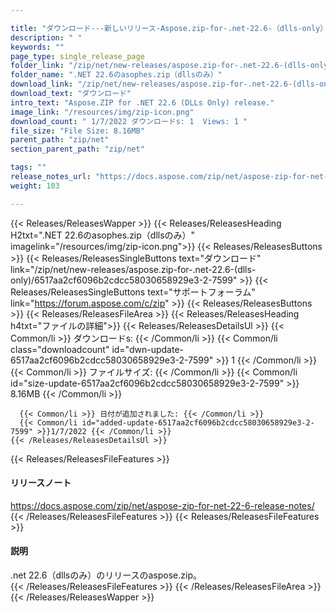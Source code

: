 ```yaml
---

title: "ダウンロード---新しいリリース-Aspose.zip-for-.net-22.6-（dlls-only）"
description: " "
keywords: ""
page_type: single_release_page
folder_link: "/zip/net/new-releases/aspose.zip-for-.net-22.6-(dlls-only)/"
folder_name: ".NET 22.6のasophes.zip（dllsのみ）"
download_link: "/zip/net/new-releases/aspose.zip-for-.net-22.6-(dlls-only)/6517aa2cf6096b2cdcc58030658929e3-2-7599"
download_text: "ダウンロード"
intro_text: "Aspose.ZIP for .NET 22.6 (DLLs Only) release."
image_link: "/resources/img/zip-icon.png"
download_count: " 1/7/2022 ダウンロードs: 1  Views: 1 "
file_size: "File Size: 8.16MB"
parent_path: "zip/net"
section_parent_path: "zip/net"

tags: ""
release_notes_url: "https://docs.aspose.com/zip/net/aspose-zip-for-net-22-6-release-notes/"
weight: 103

---
```


{{< Releases/ReleasesWapper >}}
  {{< Releases/ReleasesHeading H2txt=".NET 22.6のasophes.zip（dllsのみ）" imagelink="/resources/img/zip-icon.png">}}
  {{< Releases/ReleasesButtons >}}
    {{< Releases/ReleasesSingleButtons text="ダウンロード" link="/zip/net/new-releases/aspose.zip-for-.net-22.6-(dlls-only)/6517aa2cf6096b2cdcc58030658929e3-2-7599" >}}
    {{< Releases/ReleasesSingleButtons text="サポートフォーラム" link="https://forum.aspose.com/c/zip" >}}
  {{< Releases/ReleasesButtons >}}
  {{< Releases/ReleasesFileArea >}}
    {{< Releases/ReleasesHeading h4txt="ファイルの詳細">}}
    {{< Releases/ReleasesDetailsUl >}}
      {{< Common/li >}} ダウンロードs: {{< /Common/li >}}
      {{< Common/li class="downloadcount" id="dwn-update-6517aa2cf6096b2cdcc58030658929e3-2-7599" >}} 1 {{< /Common/li >}}
      {{< Common/li >}} ファイルサイズ: {{< /Common/li >}}
      {{< Common/li id="size-update-6517aa2cf6096b2cdcc58030658929e3-2-7599" >}} 8.16MB {{< /Common/li >}}

      {{< Common/li >}} 日付が追加されました: {{< /Common/li >}}
      {{< Common/li id="added-update-6517aa2cf6096b2cdcc58030658929e3-2-7599" >}}1/7/2022 {{< /Common/li >}}
    {{< /Releases/ReleasesDetailsUl >}}

  {{< Releases/ReleasesFileFeatures >}}
      <h4>リリースノート</h4><div><a href='https://docs.aspose.com/zip/net/aspose-zip-for-net-22-6-release-notes/'>https://docs.aspose.com/zip/net/aspose-zip-for-net-22-6-release-notes/</a></div>
  {{< /Releases/ReleasesFileFeatures >}}
  {{< Releases/ReleasesFileFeatures >}}
      <h4>説明</h4><div class="HTMLDescription">.net 22.6（dllsのみ）のリリースのaspose.zip。</div>
  {{< /Releases/ReleasesFileFeatures >}}
 {{< /Releases/ReleasesFileArea >}}
{{< /Releases/ReleasesWapper >}}


